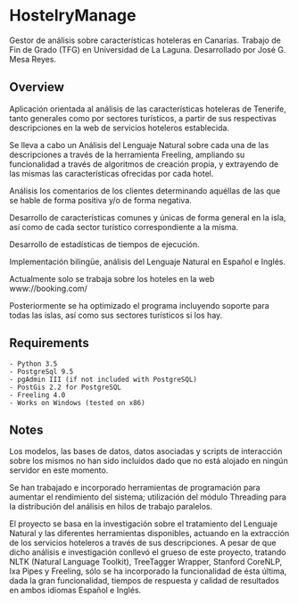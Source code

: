 HostelryManage
==============


Gestor de análisis sobre características hoteleras en Canarias.
Trabajo de Fin de Grado (TFG) en Universidad de La Laguna.
Desarrollado por José G. Mesa Reyes.



Overview
--------

Aplicación orientada al análisis de las características hoteleras de Tenerife,
tanto generales como por sectores turísticos, a partir de sus respectivas
descripciones en la web de servicios hoteleros establecida.

Se lleva a cabo un Análisis del Lenguaje Natural sobre cada una de las
descripciones a través de la herramienta Freeling, ampliando su funcionalidad a
través de algoritmos de creación propia, y extrayendo de las mismas las
características ofrecidas por cada hotel.

Análisis los comentarios de los clientes determinando aquéllas de las que se
hable de forma positiva y/o de forma negativa.

Desarrollo de características comunes y únicas de forma general en la isla,
así como de cada sector turístico correspondiente a la misma.

Desarrollo de estadísticas de tiempos de ejecución.

Implementación bilingüe, análisis del Lenguaje Natural en Español e Inglés.

Actualmente solo se trabaja sobre los hoteles en la web www://booking.com/


Posteriormente se ha optimizado el programa incluyendo soporte para todas las
islas, así como sus sectores turísticos si los hay.



Requirements
------------

    - Python 3.5
    - PostgreSql 9.5
    - pgAdmin III (if not included with PostgreSQL)
    - PostGis 2.2 for PostgreSQL
    - Freeling 4.0
    - Works on Windows (tested on x86)



Notes
-----

Los modelos, las bases de datos, datos asociadas y scripts de interacción sobre
los mismos no han sido incluidos dado que no está alojado en ningún servidor en
este momento.

Se han trabajado e incorporado herramientas de programación para aumentar el
rendimiento del sistema; utilización del módulo Threading para la distribución
del análisis en hilos de trabajo paralelos.

El proyecto se basa en la investigación sobre el tratamiento del Lenguaje
Natural y las diferentes herramientas disponibles, actuando en la extracción de
los servicios hoteleros a través de sus descripciones.
A pesar de que dicho análisis e investigación conllevó el grueso de este
proyecto, tratando NLTK (Natural Language Toolkit), TreeTagger Wrapper,
Stanford CoreNLP, Ixa Pipes y Freeling, sólo se ha incorporado la funcionalidad
de ésta última, dada la gran funcionalidad, tiempos de respuesta y calidad de
resultados en ambos idiomas Español e Inglés.
